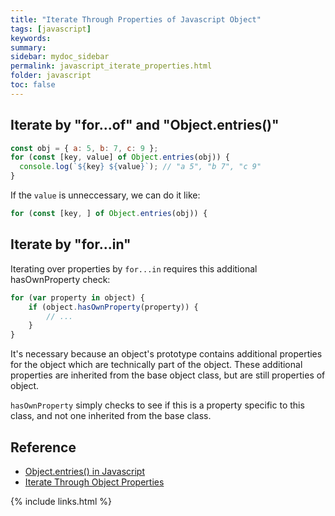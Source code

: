 ```yaml
---
title: "Iterate Through Properties of Javascript Object"
tags: [javascript]
keywords:
summary:
sidebar: mydoc_sidebar
permalink: javascript_iterate_properties.html
folder: javascript
toc: false
---
```


## Iterate by "for...of" and "Object.entries()"

```js
const obj = { a: 5, b: 7, c: 9 };
for (const [key, value] of Object.entries(obj)) {
  console.log(`${key} ${value}`); // "a 5", "b 7", "c 9"
}
```

If the `value` is unneccessary, we can do it like:

```js
for (const [key, ] of Object.entries(obj)) {
```

## Iterate by "for...in"

Iterating over properties by `for...in` requires this additional hasOwnProperty check:

```js
for (var property in object) {
    if (object.hasOwnProperty(property)) {
        // ...
    }
}
```

It's necessary because an object's prototype contains additional properties for the object which are technically part of the object. These additional properties are inherited from the base object class, but are still properties of object.

`hasOwnProperty` simply checks to see if this is a property specific to this class, and not one inherited from the base class.

## Reference

* [Object.entries() in Javascript](https://developer.mozilla.org/en-US/docs/Web/JavaScript/Reference/Global_Objects/Object/entries)
* [Iterate Through Object Properties](https://stackoverflow.com/questions/8312459/iterate-through-object-properties)

{% include links.html %}
